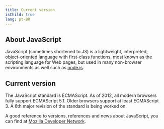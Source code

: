 ```yaml
---
title: Current version
isChild: true
lang: pt-BR
---
```


## About JavaScript

JavaScript (sometimes shortened to JS) is a lightweight, interpreted, object-oriented language with first-class functions, most known as the scripting language for Web pages, but used in many non-browser environments as well such as [node.js][2].

## Current version

The JavaScript standard is ECMAScript. As of 2012, all modern browsers fully support ECMAScript 5.1. Older browsers support at least ECMAScript 3. A 6th major revision of the standard is being worked on.

A good reference to versions, references and news about JavaScript, you can find at [Mozilla Developer Network][1].

[1]: https://developer.mozilla.org/en-US/docs/JavaScript
[2]: http://nodejs.org/